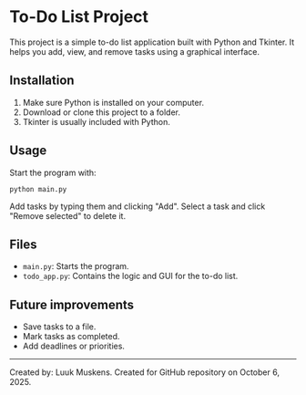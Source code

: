 # To-Do List Project

This project is a simple to-do list application built with Python and Tkinter. It helps you add, view, and remove tasks using a graphical interface.

## Installation

1. Make sure Python is installed on your computer.
2. Download or clone this project to a folder.
3. Tkinter is usually included with Python.

## Usage

Start the program with:

```
python main.py
```

Add tasks by typing them and clicking "Add". Select a task and click "Remove selected" to delete it.

## Files

- `main.py`: Starts the program.
- `todo_app.py`: Contains the logic and GUI for the to-do list.

## Future improvements

- Save tasks to a file.
- Mark tasks as completed.
- Add deadlines or priorities.

---

Created by: Luuk Muskens. 
Created for GitHub repository on October 6, 2025.
